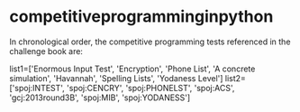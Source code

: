 # competitiveprogramminginpython

In chronological order, the competitive programming tests referenced in the challenge book are:

list1=['Enormous Input Test',
'Encryption',
'Phone List',
'A concrete simulation',
'Havannah',
'Spelling Lists',
'Yodaness Level']
list2=['spoj:INTEST',
'spoj:CENCRY',
'spoj:PHONELST',
'spoj:ACS',
'gcj:2013round3B',
'spoj:MIB',
'spoj:YODANESS']
